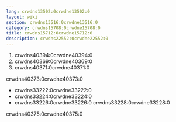 ```yaml
---
lang: crwdns13502:0crwdne13502:0
layout: wiki
section: crwdns13516:0crwdne13516:0
category: crwdns15708:0crwdne15708:0
title: crwdns15712:0crwdne15712:0
description: crwdns22552:0crwdne22552:0
---
```


1. crwdns40394:0crwdne40394:0
1. crwdns40369:0crwdne40369:0
1. crwdns40371:0crwdne40371:0

crwdns40373:0crwdne40373:0
- crwdns33222:0crwdne33222:0
- crwdns33224:0crwdne33224:0
- crwdns33226:0crwdne33226:0 crwdns33228:0crwdne33228:0

crwdns40375:0crwdne40375:0
